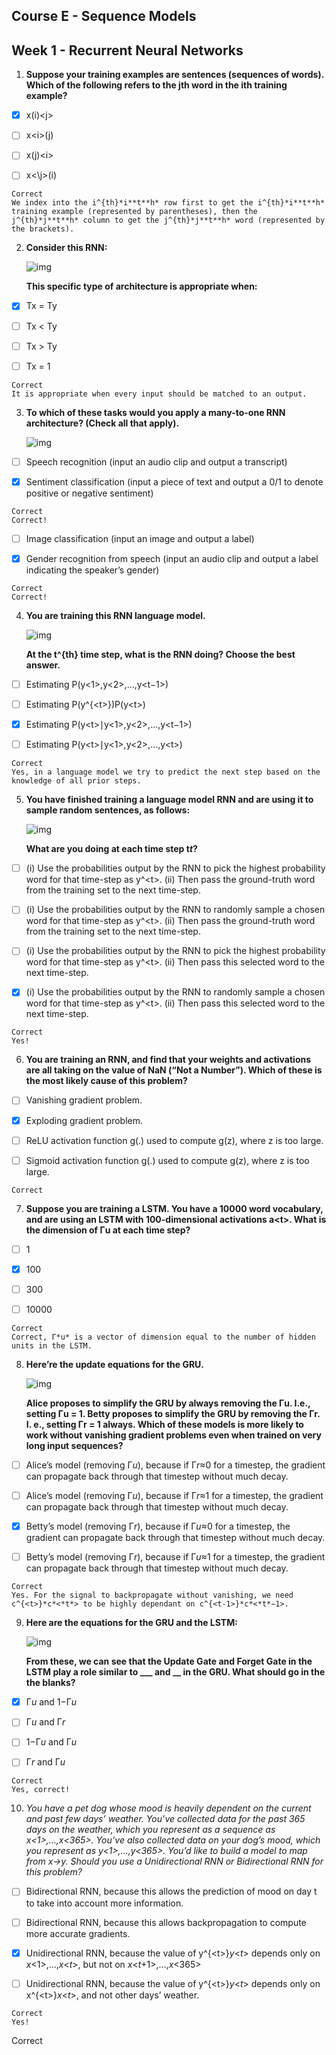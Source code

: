 ## Course E - Sequence Models

## Week 1 - Recurrent Neural Networks

1. **Suppose your training examples are sentences (sequences of words). Which of the following refers to the jth word in the ith training example?**

- [x] x(i)\<j\>

- [ ] x\<i\>(j)

- [ ] x(j)\<i\>

- [ ] x\<\j\>(i)

```
Correct
We index into the i^{th}*i**t**h* row first to get the i^{th}*i**t**h* training example (represented by parentheses), then the j^{th}*j**t**h* column to get the j^{th}*j**t**h* word (represented by the brackets).
```

2. **Consider this RNN:**

   ![img](q2.png)

   **This specific type of architecture is appropriate when:**

- [x] Tx = Ty

- [ ] Tx < Ty

- [ ] Tx > Ty

- [ ] Tx = 1

```
Correct
It is appropriate when every input should be matched to an output.
```

3. **To which of these tasks would you apply a many-to-one RNN architecture? (Check all that apply).**

   ![img](q3.png)

- [ ] Speech recognition (input an audio clip and output a transcript)

- [x] Sentiment classification (input a piece of text and output a 0/1 to denote positive or negative sentiment)

```
Correct
Correct!
```

- [ ] Image classification (input an image and output a label)

- [x] Gender recognition from speech (input an audio clip and output a label indicating the speaker’s gender)

```
Correct
Correct!
```

4. **You are training this RNN language model.**

   ![img](q4.png)

   **At the t^{th} time step, what is the RNN doing? Choose the best answer.**

- [ ] Estimating P(y\<1>,y\<2>,…,y<t−1>)

- [ ] Estimating P(y^{\<t>})P(y\<t>)

- [x] Estimating P(y\<t>∣y\<1>,y\<2>,…,y\<t−1>)

- [ ] Estimating P(y\<t>∣y\<1>,y\<2>,…,y\<t>)

```
Correct
Yes, in a language model we try to predict the next step based on the knowledge of all prior steps.
```

5. **You have finished training a language model RNN and are using it to sample random sentences, as follows:**

   ![img](q5.png)

   **What are you doing at each time step t*t*?**

- [ ] (i) Use the probabilities output by the RNN to pick the highest probability word for that time-step as y^\<t>. (ii) Then pass the ground-truth word from the training set to the next time-step.

- [ ] (i) Use the probabilities output by the RNN to randomly sample a chosen word for that time-step as y^\<t>. (ii) Then pass the ground-truth word from the training set to the next time-step.

- [ ] (i) Use the probabilities output by the RNN to pick the highest probability word for that time-step as y^\<t>. (ii) Then pass this selected word to the next time-step.

- [x] (i) Use the probabilities output by the RNN to randomly sample a chosen word for that time-step as y^\<t>. (ii) Then pass this selected word to the next time-step.

```
Correct
Yes!
```

6. **You are training an RNN, and find that your weights and activations are all taking on the value of NaN (“Not a Number”). Which of these is the most likely cause of this problem?**

- [ ] Vanishing gradient problem.

- [x] Exploding gradient problem.

- [ ] ReLU activation function g(.) used to compute g(z), where z is too large.

- [ ] Sigmoid activation function g(.) used to compute g(z), where z is too large.

```
Correct
```

7. **Suppose you are training a LSTM. You have a 10000 word vocabulary, and are using an LSTM with 100-dimensional activations a\<t>. What is the dimension of Γu at each time step?**

- [ ] 1

- [x] 100

- [ ] 300

- [ ] 10000

```
Correct
Correct, Γ*u* is a vector of dimension equal to the number of hidden units in the LSTM.
```

8. **Here’re the update equations for the GRU.**

   ![img](q8.png)

   **Alice proposes to simplify the GRU by always removing the Γu. I.e., setting Γu = 1. Betty proposes to simplify the GRU by removing the Γr. I. e., setting Γr = 1 always. Which of these models is more likely to work without vanishing gradient problems even when trained on very long input sequences?**

- [ ] Alice’s model (removing Γ*u*), because if Γ*r*≈0 for a timestep, the gradient can propagate back through that timestep without much decay.

- [ ] Alice’s model (removing Γ*u*), because if Γ*r*≈1 for a timestep, the gradient can propagate back through that timestep without much decay.

- [x] Betty’s model (removing Γ*r*), because if Γ*u*≈0 for a timestep, the gradient can propagate back through that timestep without much decay.

- [ ] Betty’s model (removing Γ*r*), because if Γ*u*≈1 for a timestep, the gradient can propagate back through that timestep without much decay.

```
Correct
Yes. For the signal to backpropagate without vanishing, we need c^{<t>}*c*<*t*> to be highly dependant on c^{<t-1>}*c*<*t*−1>.
```

9. **Here are the equations for the GRU and the LSTM:**

   ![img](q9.png)

   **From these, we can see that the Update Gate and Forget Gate in the LSTM play a role similar to ___ and __ in the GRU. What should go in the the blanks?**

- [x] Γ*u* and 1−Γ*u*

- [ ] Γ*u* and Γ*r*

- [ ] 1−Γ*u* and Γ*u*

- [ ] Γ*r* and Γ*u*

```
Correct
Yes, correct!
```

10. **You have a pet dog whose mood is heavily dependent on the current and past few days’ weather. You’ve collected data for the past 365 days on the weather, which you represent as a sequence as *x*<1>,…,*x*<365>. You’ve also collected data on your dog’s mood, which you represent as *y*<1>,…,*y*<365>. You’d like to build a model to map from x*→*y. Should you use a Unidirectional RNN or Bidirectional RNN for this problem?**

- [ ] Bidirectional RNN, because this allows the prediction of mood on day t to take into account more information.

- [ ] Bidirectional RNN, because this allows backpropagation to compute more accurate gradients.

- [x] Unidirectional RNN, because the value of y^{\<t>}*y*<*t*> depends only on *x*<1>,…,*x*<*t*>, but not on *x*<*t*+1>,…,*x*<365>

- [ ] Unidirectional RNN, because the value of y^{\<t>}*y*<*t*> depends only on x^{\<t>}*x*<*t*>, and not other days’ weather.

```
Correct
Yes!
```

Correct
